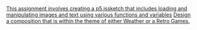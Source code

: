 
[ This assignment involves creating a p5.jssketch that includes loading and manipulating images and text using various functions and variables](https://github.com/CalebHeins/MAGD-150-/blob/gh-pages/Magical_pony_2024_10_29_02_43_25.zip)
[Design a composition that is within the theme of either Weather or a Retro Games.](https://github.com/CalebHeins/MAGD-150-/blob/gh-pages/Ass%207.zip)
